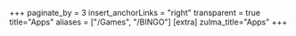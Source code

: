 +++
paginate_by = 3
insert_anchorLinks = "right"
transparent = true
title="Apps"
aliases = ["/Games", "/BINGO"]
[extra]
zulma_title="Apps"
+++
